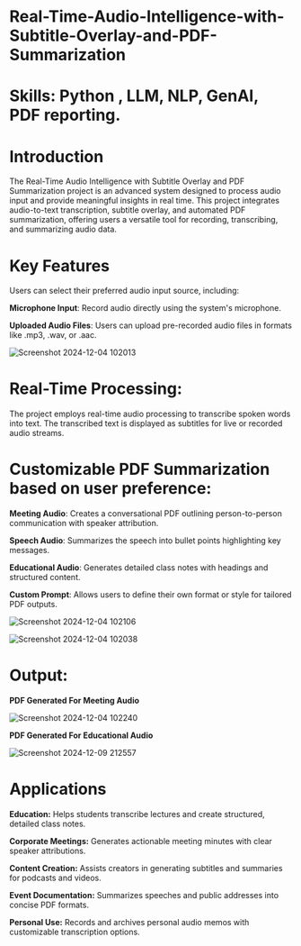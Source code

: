 # Real-Time-Audio-Intelligence-with-Subtitle-Overlay-and-PDF-Summarization

# Skills: Python , LLM, NLP, GenAI, PDF reporting.

# Introduction 

The Real-Time Audio Intelligence with Subtitle Overlay and PDF Summarization project is an advanced system designed to process audio input and provide meaningful insights in real time. This project integrates audio-to-text transcription, subtitle overlay, and automated PDF summarization, offering users a versatile tool for recording, transcribing, and summarizing audio data.

# Key Features
Users can select their preferred audio input source, including:

**Microphone Input**: Record audio directly using the system's microphone.

**Uploaded Audio Files**: Users can upload pre-recorded audio files in formats like .mp3, .wav, or .aac.



![Screenshot 2024-12-04 102013](https://github.com/user-attachments/assets/39702b86-1ce6-4567-b9a9-d827de0fce3b)



# Real-Time Processing:

The project employs real-time audio processing to transcribe spoken words into text.
The transcribed text is displayed as subtitles for live or recorded audio streams.

# Customizable PDF Summarization based on user preference: 
**Meeting Audio**: Creates a conversational PDF outlining person-to-person communication with speaker attribution.

**Speech Audio**: Summarizes the speech into bullet points highlighting key messages.

**Educational Audio**: Generates detailed class notes with headings and structured content.

**Custom Prompt**: Allows users to define their own format or style for tailored PDF outputs.

![Screenshot 2024-12-04 102106](https://github.com/user-attachments/assets/40eafcdb-b203-4d69-ae4a-fd5bf84ca24e)

![Screenshot 2024-12-04 102038](https://github.com/user-attachments/assets/ad4acfa6-21cd-49a0-aeac-964899d750ce)



# Output:
**PDF Generated For Meeting Audio**

![Screenshot 2024-12-04 102240](https://github.com/user-attachments/assets/266e67a8-3d32-43b4-b9de-ba77e0cec349)

**PDF Generated For Educational Audio**

![Screenshot 2024-12-09 212557](https://github.com/user-attachments/assets/871e830f-fa0f-47bb-bc6a-8b84ebceac64)


# Applications

**Education:** Helps students transcribe lectures and create structured, detailed class notes.

**Corporate Meetings:** Generates actionable meeting minutes with clear speaker attributions.

**Content Creation:** Assists creators in generating subtitles and summaries for podcasts and videos.

**Event Documentation:** Summarizes speeches and public addresses into concise PDF formats.

**Personal Use:** Records and archives personal audio memos with customizable transcription options.
